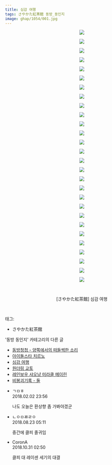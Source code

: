 ```yaml
---
title: 심감 여행
tags: さやかた紅茶館 동방_동인지
image: ghap/1054/001.jpg
---
```

<div class="article">
<p style="text-align: center; clear: none; float: none;"><img src="{{ site.nasurl }}/ghap/1054/001.jpg"/></p>
<p style="text-align: center; clear: none; float: none;"><img src="{{ site.nasurl }}/ghap/1054/002.jpg"/></p>
<p style="text-align: center; clear: none; float: none;"><img src="{{ site.nasurl }}/ghap/1054/003.jpg"/></p>
<p style="text-align: center; clear: none; float: none;"><img src="{{ site.nasurl }}/ghap/1054/004.jpg"/></p>
<p style="text-align: center; clear: none; float: none;"><img src="{{ site.nasurl }}/ghap/1054/005.jpg"/></p>
<p style="text-align: center; clear: none; float: none;"><img src="{{ site.nasurl }}/ghap/1054/006.jpg"/></p>
<p style="text-align: center; clear: none; float: none;"><img src="{{ site.nasurl }}/ghap/1054/007.jpg"/></p>
<p style="text-align: center; clear: none; float: none;"><img src="{{ site.nasurl }}/ghap/1054/008.jpg"/></p>
<p style="text-align: center; clear: none; float: none;"><img src="{{ site.nasurl }}/ghap/1054/009.jpg"/></p>
<p style="text-align: center; clear: none; float: none;"><img src="{{ site.nasurl }}/ghap/1054/010.jpg"/></p>
<p style="text-align: center; clear: none; float: none;"><img src="{{ site.nasurl }}/ghap/1054/011.jpg"/></p>
<p style="text-align: center; clear: none; float: none;"><img src="{{ site.nasurl }}/ghap/1054/012.jpg"/></p>
<p style="text-align: center; clear: none; float: none;"><img src="{{ site.nasurl }}/ghap/1054/013.jpg"/></p>
<p style="text-align: center; clear: none; float: none;"><img src="{{ site.nasurl }}/ghap/1054/014.jpg"/></p>
<p style="text-align: center; clear: none; float: none;"><img src="{{ site.nasurl }}/ghap/1054/015.jpg"/></p>
<p style="text-align: center; clear: none; float: none;"><img src="{{ site.nasurl }}/ghap/1054/016.jpg"/></p>
<p style="text-align: center; clear: none; float: none;"><img src="{{ site.nasurl }}/ghap/1054/017.jpg"/></p>
<p style="text-align: center; clear: none; float: none;"><img src="{{ site.nasurl }}/ghap/1054/018.jpg"/></p>
<p style="text-align: center; clear: none; float: none;"><img src="{{ site.nasurl }}/ghap/1054/019.jpg"/></p>
<p style="text-align: center; clear: none; float: none;"><img src="{{ site.nasurl }}/ghap/1054/020.jpg"/></p>
<p style="text-align: center; clear: none; float: none;"><img src="{{ site.nasurl }}/ghap/1054/021.jpg"/></p>
<p style="text-align: center; clear: none; float: none;"><img src="{{ site.nasurl }}/ghap/1054/022.jpg"/></p>
<p style="text-align: center; clear: none; float: none;"><img src="{{ site.nasurl }}/ghap/1054/023.jpg"/></p>
<p style="text-align: center; clear: none; float: none;"><img src="{{ site.nasurl }}/ghap/1054/024.jpg"/></p>
<p style="text-align: center; clear: none; float: none;"><img src="{{ site.nasurl }}/ghap/1054/025.jpg"/></p>
<p style="text-align: center; clear: none; float: none;"><img src="{{ site.nasurl }}/ghap/1054/026.jpg"/></p>
<p style="text-align: center; clear: none; float: none;"><img src="{{ site.nasurl }}/ghap/1054/027.jpg"/></p>
<p style="text-align: center; clear: none; float: none;"><img src="{{ site.nasurl }}/ghap/1054/028.jpg"/></p>
<p style="text-align: center; clear: none; float: none;"><br/></p>
<p style="text-align: center; clear: none; float: none;">[さやかた紅茶館] 심감 여행</p>
<p><br/></p>
</div><div class="tagTrail">
<p>태그: </p>
<ul>
<li>さやかた紅茶館</li>
</ul>
</div><div class="another">
<p>'동방 동인지' 카테고리의 다른 글</p>
<ul>
<li><a href="/2016-07-24-ghap_1057">동방청첩 - 양쪽에서의 떠들썩한 소리</a></li>
<li><a href="/2016-07-24-ghap_1056">아이돌스타 치르노</a></li>
<li><a href="/2016-07-24-ghap_1054">심감 여행</a></li>
<li><a href="/2016-07-24-ghap_1052">원더링 교토</a></li>
<li><a href="/2016-07-24-ghap_1050">레인보우 샤오냥 미라클 메이린</a></li>
<li><a href="/2016-07-24-ghap_1049">비봉괴기록 - 둘</a></li>
</ul>
</div><div class="cb_module cb_fluid">
<div class="cb_wrt cb_profile">
<div class="comment">
<ul>
<li class="cb_thumb_off" id="comment15190553">
<div class="cb_comment_area">
<div class="cb_info_area">
<div class="cb_section">
<span class="cb_nick_name">ㄱㅁㅎ</span>
</div>
<div class="cb_section">
<span class="cb_date">2018.02.02 23:56 </span>
</div>
</div>
<div class="cb_dsc_comment">
<p class="cb_dsc">
											나도 오늘은 환상향 좀 가봐야겠군
										</p>
</div>
</div></li>
<li class="cb_thumb_off" id="comment15315224">
<div class="cb_comment_area">
<div class="cb_info_area">
<div class="cb_section">
<span class="cb_nick_name">ㄴㅇㅁㄻㄹㅇ</span>
</div>
<div class="cb_section">
<span class="cb_date">2018.08.23 05:11 </span>
</div>
</div>
<div class="cb_dsc_comment">
<p class="cb_dsc">
											중간에 클피 졸귀임
										</p>
</div>
</div></li>
<li class="cb_thumb_off" id="comment15365341">
<div class="cb_comment_area">
<div class="cb_info_area">
<div class="cb_section">
<span class="cb_nick_name">CoronA</span>
</div>
<div class="cb_section">
<span class="cb_date">2018.10.31 02:50 </span>
</div>
</div>
<div class="cb_dsc_comment">
<p class="cb_dsc">
											클피 대 레이센 세기의 대결
										</p>
</div>
</div></li>
</ul>
</div>
</div><!-- commentList close -->
</div>